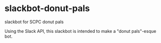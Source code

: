 # slackbot-donut-pals
slackbot for SCPC donut pals

Using the Slack API, this slackbot is intended to make a "donut pals"-esque bot.
